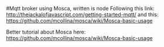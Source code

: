 #Mqtt broker using Mosca, written is node
Following this link: http://thejackalofjavascript.com/getting-started-mqtt/ 
and this: https://github.com/mcollina/mosca/wiki/Mosca-basic-usage 

Better tutorial about Mosca here: https://github.com/mcollina/mosca/wiki/Mosca-basic-usage 



